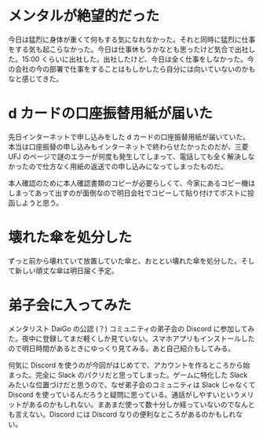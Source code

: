 # メンタルが絶望的だった
今日は猛烈に身体が重くて何もする気になれなかった。それと同時に猛烈に仕事をする気も起こらなかった。今日は仕事休もうかなとも思ったけど気合で出社した。15:00 くらいに出社した。出社したけど、今日は全く仕事をしなかった。今の会社の今の部署で仕事をすることはもしかしたら自分には向いていないのかもなと感じてきた。

# d カードの口座振替用紙が届いた
先日インターネットで申し込みをした d カードの口座振替用紙が届いていた。本当は口座振替の申し込みもインターネットで終わらせたかったのだが、三菱 UFJ のページで謎のエラーが何度も発生してしまって、電話しても全く解決しなかったので仕方なく用紙の返送での申し込みになってしまったものだ。

本人確認のために本人確認書類のコピーが必要らしくて、今家にあるコピー機はしまってあって出すのが面倒なので明日会社でコピーして貼り付けてポストに投函しようと思う。

# 壊れた傘を処分した
ずっと前から壊れていて放置していた傘と、おととい壊れた傘を処分した。そして新しい頑丈な傘は明日届く予定。

# 弟子会に入ってみた
メンタリスト DaiGo の公認 (？) コミュニティの弟子会の Discord に参加してみた。夜中に登録してまだ軽くしか見ていない。スマホアプリもインストールしたので明日時間があるときにゆっくり見てみる。あと自己紹介もしてみる。

何気に Discord を使うのが今回がはじめてで、アカウントを作るところから始まった。完全に Slack のパクリだと思ってしまった。ゲームに特化した Slack みたいな位置づけだと思うので、なぜ弟子会のコミュニティは Slack じゃなくて Discord を使っているんだろうと疑問に思っている。通話がしやすいというメリットがあるのかもしれない。まあまだ使って数十分しか経っていないのでなんとも言えない。Discord には Discord なりの便利なところがあるのかもしれない。
